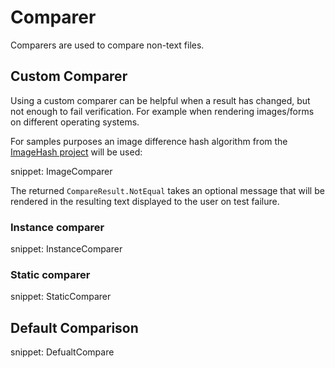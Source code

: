 # Comparer

Comparers are used to compare non-text files.


## Custom Comparer

Using a custom comparer can be helpful when a result has changed, but not enough to fail verification. For example when rendering images/forms on different operating systems.

For samples purposes an image difference hash algorithm from the [ImageHash project](https://github.com/pgrho/phash) will be used:

snippet: ImageComparer

The returned `CompareResult.NotEqual` takes an optional message that will be rendered in the resulting text displayed to the user on test failure.


### Instance comparer

snippet: InstanceComparer


### Static comparer

snippet: StaticComparer


## Default Comparison

snippet: DefualtCompare